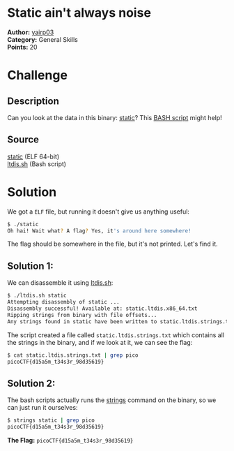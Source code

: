 # Static ain't always noise

**Author:** [yairp03](https://github.com/yairp03)  
**Category:** General Skills  
**Points:** 20

# Challenge

## Description

Can you look at the data in this binary: [static](./static)? This [BASH script](./ltdis.sh) might help!

## Source

[static](./static) (ELF 64-bit)  
[ltdis.sh](./ltdis.sh) (Bash script)

# Solution

We got a `ELF` file, but running it doesn't give us anything useful:

```bash
$ ./static
Oh hai! Wait what? A flag? Yes, it's around here somewhere!
```

The flag should be somewhere in the file, but it's not printed. Let's find it.

## Solution 1:

We can disassemble it using [ltdis.sh](./ltdis.sh):

```bash
$ ./ltdis.sh static
Attempting disassembly of static ...
Disassembly successful! Available at: static.ltdis.x86_64.txt
Ripping strings from binary with file offsets...
Any strings found in static have been written to static.ltdis.strings.txt with file offset
```

The script created a file called `static.ltdis.strings.txt` which contains all the strings in the binary, and if we look at it, we can see the flag:

```bash
$ cat static.ltdis.strings.txt | grep pico
picoCTF{d15a5m_t34s3r_98d35619}
```

## Solution 2:

The bash scripts actually runs the [strings](https://linux.die.net/man/1/strings) command on the binary, so we can just run it ourselves:

```bash
$ strings static | grep pico
picoCTF{d15a5m_t34s3r_98d35619}
```

**The Flag:** `picoCTF{d15a5m_t34s3r_98d35619}`
